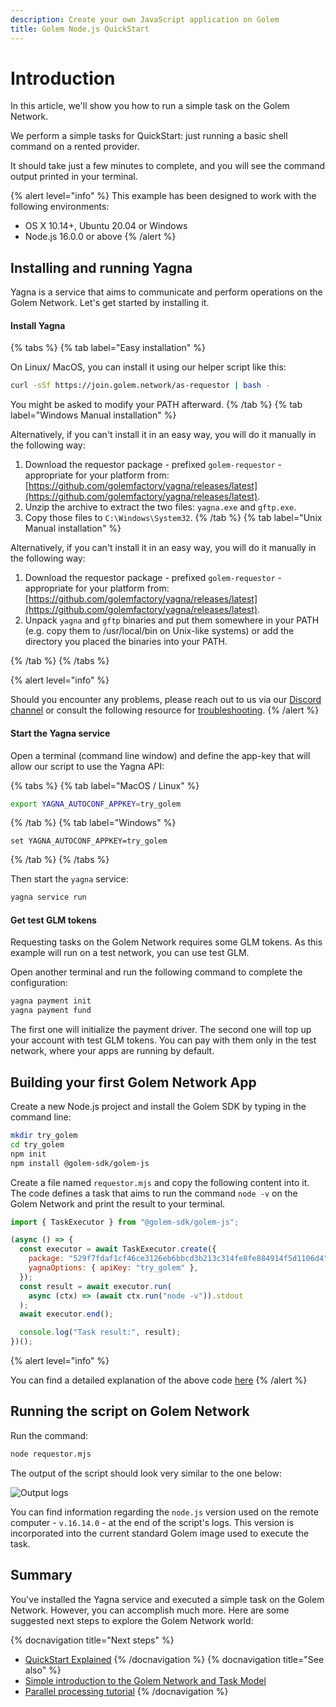 ```yaml
---
description: Create your own JavaScript application on Golem
title: Golem Node.js QuickStart
---
```


# Introduction

In this article, we'll show you how to run a simple task on the Golem Network.

We perform a simple tasks for QuickStart: just running a basic shell command on a rented provider.

It should take just a few minutes to complete, and you will see the command output printed in your terminal.

{% alert level="info" %}
This example has been designed to work with the following environments:

- OS X 10.14+, Ubuntu 20.04 or Windows
- Node.js 16.0.0 or above
  {% /alert %}

## Installing and running Yagna

Yagna is a service that aims to communicate and perform operations on the Golem Network. Let's get started by installing it.

#### Install Yagna

{% tabs %}
{% tab label="Easy installation" %}

On Linux/ MacOS, you can install it using our helper script like this:

```bash
curl -sSf https://join.golem.network/as-requestor | bash -
```

You might be asked to modify your PATH afterward.
{% /tab %}
{% tab label="Windows Manual installation" %}

Alternatively, if you can't install it in an easy way, you will do it manually in the following way:

1. Download the requestor package - prefixed `golem-requestor` - appropriate for your platform from: [https://github.com/golemfactory/yagna/releases/latest](https://github.com/golemfactory/yagna/releases/latest).
2. Unzip the archive to extract the two files: `yagna.exe` and `gftp.exe`.
3. Copy those files to `C:\Windows\System32`.
   {% /tab %}
   {% tab label="Unix Manual installation" %}

Alternatively, if you can't install it in an easy way, you will do it manually in the following way:

1. Download the requestor package - prefixed `golem-requestor` - appropriate for your platform from: [https://github.com/golemfactory/yagna/releases/latest](https://github.com/golemfactory/yagna/releases/latest).
2. Unpack `yagna` and `gftp` binaries and put them somewhere in your PATH (e.g. copy them to /usr/local/bin on Unix-like systems) or add the directory you placed the binaries into your PATH.

{% /tab %}
{% /tabs %}

{% alert level="info" %}

Should you encounter any problems, please reach out to us via our [Discord channel](https://chat.golem.network/) or consult the following resource for [troubleshooting](/docs/creators/javascript/guides/troubleshooting).
{% /alert %}

#### Start the Yagna service

Open a terminal (command line window) and define the app-key that will allow our script to use the Yagna API:

{% tabs %}
{% tab label="MacOS / Linux" %}

```bash
export YAGNA_AUTOCONF_APPKEY=try_golem
```

{% /tab %}
{% tab label="Windows" %}

```shell
set YAGNA_AUTOCONF_APPKEY=try_golem
```

{% /tab %}
{% /tabs %}

Then start the `yagna` service:

```bash
yagna service run
```

#### Get test GLM tokens

Requesting tasks on the Golem Network requires some GLM tokens.
As this example will run on a test network, you can use test GLM.

Open another terminal and run the following command to complete the configuration:

```bash
yagna payment init
yagna payment fund
```

The first one will initialize the payment driver.
The second one will top up your account with test GLM tokens. You can pay with them only in the test network, where your apps are running by default.

## Building your first Golem Network App

Create a new Node.js project and install the Golem SDK by typing in the command line:

```bash
mkdir try_golem
cd try_golem
npm init
npm install @golem-sdk/golem-js
```

Create a file named `requestor.mjs` and copy the following content into it. The code defines a task that aims to run the command `node -v` on the Golem Network and print the result to your terminal.

```js
import { TaskExecutor } from "@golem-sdk/golem-js";

(async () => {
  const executor = await TaskExecutor.create({
    package: "529f7fdaf1cf46ce3126eb6bbcd3b213c314fe8fe884914f5d1106d4",
    yagnaOptions: { apiKey: "try_golem" },
  });
  const result = await executor.run(
    async (ctx) => (await ctx.run("node -v")).stdout
  );
  await executor.end();

  console.log("Task result:", result);
})();
```

{% alert level="info" %}

You can find a detailed explanation of the above code [here](/docs/creators/javascript/tutorials/quickstart-explained)
{% /alert %}

## Running the script on Golem Network

Run the command:

```bash
node requestor.mjs
```

The output of the script should look very similar to the one below:

![Output logs](/js-tutorial-05.gif)

You can find information regarding the `node.js` version used on the remote computer - `v.16.14.0` - at the end of the script's logs. This version is incorporated into the current standard Golem image used to execute the task.

## Summary

You've installed the Yagna service and executed a simple task on the Golem Network.
However, you can accomplish much more. Here are some suggested next steps to explore the Golem Network world:

{% docnavigation title="Next steps" %}

- [QuickStart Explained](/docs/creators/javascript/tutorials/quickstart-explained)
  {% /docnavigation %}
  {% docnavigation title="See also" %}
- [Simple introduction to the Golem Network and Task Model](/docs/creators/javascript/guides/task-model)
- [Parallel processing tutorial](/docs/creators/javascript/tutorials/running-parallel-tasks)
  {% /docnavigation %}
